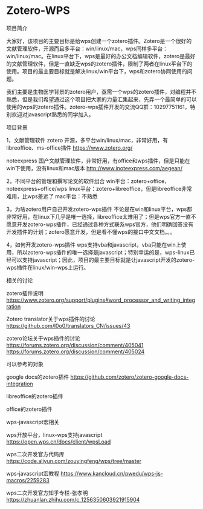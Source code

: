 # Zotero-WPS

项目简介

大家好，该项目的主要目标是给wps创建一个zotero插件。Zotero是一个很好的文献管理软件，开源而且多平台：win/linux/mac，wps同样多平台：win/linux/mac。在linux平台下，wps是最好的办公文档编辑软件，zotero是最好的文献管理软件，但是一直缺乏wps的zotero插件，限制了两者在linux平台下的使用。项目的最主要目标就是解决linux/win平台下，wps和zotero协同使用的问题。

我们主要是生物医学背景的zotero用户，亟需一个wps的zotero插件，对编程并不熟悉，但是我们希望通过这个项目把大家的力量汇集起来，先弄一个最简单的可以使用的wps的zotero插件。zotero-wps插件开发的交流QQ群：10297751161，特别欢迎对javascript熟悉的同学加入。

项目背景

1，文献管理软件
zotero
开源，多平台win/linux/mac，非常好用，有libreoffice、ms-office插件
https://www.zotero.org/

noteexpress
国产文献管理软件，非常好用，有office和wps插件，但是只能在win下使用，没有linux和mac版本
http://www.inoteexpress.com/aegean/

2，不同平台的管理和撰写论文的软件组合
win平台：zotero+office，noteexpress+office/wps
linux平台：zotero+libreoffice，但是libreoffice非常难用，比wps差远了
mac平台：不熟悉

3，为啥zotero用户自己开发zotero-wps插件
不论是在win和linux平台，wps都非常好用，在linux下几乎是唯一选择，libreoffice太难用了；但是wps官方一直不愿意开发zotero-wps插件，已经通过各种方式联系wps官方，他们明确回答没有开发插件的计划；zotero愿意开发，但是看不懂wps的接口中文文档。。。

4，如何开发zotero-wps插件
wps支持vba和javascript，vba只能在win上使用，所以zotero-wps插件的唯一选择是javascript；特别幸运的是，wps-linux已经可以支持javascript；因此，项目的最主要目标就是让javascript开发的zotero-wps插件在linux/win-wps上运行。

相关的讨论

zotero插件说明
https://www.zotero.org/support/plugins#word_processor_and_writing_integration

Zotero translator关于wps插件的讨论
https://github.com/l0o0/translators_CN/issues/43

zotero论坛关于wps插件的讨论
https://forums.zotero.org/discussion/comment/405041
https://forums.zotero.org/discussion/comment/405024

可以参考的对象

google docs的zotero插件
https://github.com/zotero/zotero-google-docs-integration

libreoffice的zotero插件

office的zotero插件

wps-javascript宏相关

wps开放平台，linux-wps支持javascript
https://open.wps.cn/docs/client/wpsLoad

wps二次开发官方代码库
https://code.aliyun.com/zouyingfeng/wps/tree/master

wps-javascript宏教程
https://www.kancloud.cn/pwedu/wps-js-macros/2259283

wps二次开发官方知乎专栏-张孝明
https://zhuanlan.zhihu.com/c_1256350603921915904


